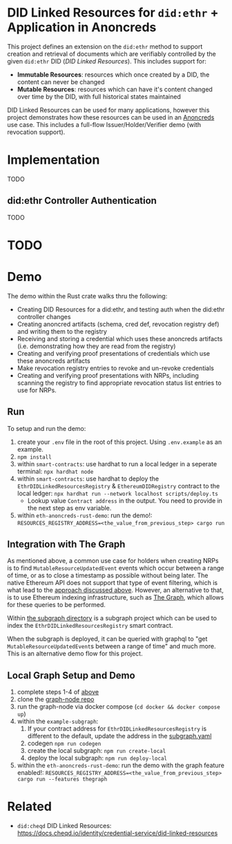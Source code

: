 # DID Linked Resources for `did:ethr` + Application in Anoncreds
This project defines an extension on the `did:ethr` method to support creation and retrieval of documents which are verifiably controlled by the given `did:ethr` DID (_DID Linked Resources_). This includes support for:
* **Immutable Resources**: resources which once created by a DID, the content can never be changed
* **Mutable Resources**: resources which can have it's content changed over time by the DID, with full historical states maintained

DID Linked Resources can be used for many applications, however this project demonstrates how these resources can be used in an [Anoncreds](https://hyperledger.github.io/anoncreds-spec/) use case. This includes a full-flow Issuer/Holder/Verifier demo (with revocation support).

# Implementation
TODO

## did:ethr Controller Authentication
TODO

# TODO

# Demo
The demo within the Rust crate walks thru the following:
* Creating DID Resources for a did:ethr, and testing auth when the did:ethr controller changes
* Creating anoncred artifacts (schema, cred def, revocation registry def) and writing them to the registry
* Receiving and storing a credential which uses these anoncreds artifacts (i.e. demonstrating how they are read from the registry)
* Creating and verifying proof presentations of credentials which use these anoncreds artifacts
* Make revocation registry entries to revoke and un-revoke credentials
* Creating and verifying proof presentations with NRPs, including scanning the registry to find appropriate revocation status list entries to use for NRPs.

## Run

To setup and run the demo:
1. create your `.env` file in the root of this project. Using `.env.example` as an example.
2. `npm install`
3. within `smart-contracts`: use hardhat to run a local ledger in a seperate terminal: `npx hardhat node`
4. within `smart-contracts`: use hardhat to deploy the `EthrDIDLinkedResourcesRegistry` & `EthereumDIDRegistry` contract to the local ledger: `npx hardhat run --network localhost scripts/deploy.ts`
   - Lookup value `Contract address` in the output. You need to provide in the next step as env variable.
5. within `eth-anoncreds-rust-demo`: run the demo!: `RESOURCES_REGISTRY_ADDRESS=<the_value_from_previous_step> cargo run`

## Integration with The Graph
As mentioned above, a common use case for holders when creating NRPs is to find `MutableResourceUpdatedEvent` events which occur between a range of time, or as to close a timestamp as possible without being later. The native Ethereum API does not support that type of event filtering, which is what lead to the [approach discussed above](#approach). However, an alternative to that, is to use Ethereum indexing infrastructure, such as [The Graph](https://thegraph.com/), which allows for these queries to be performed.

Within [the subgraph directory](./example-subgraph/) is a subgraph project which can be used to index the `EthrDIDLinkedResourcesRegistry` smart contract.

When the subgraph is deployed, it can be queried with graphql to "get `MutableResourceUpdatedEvent`s between a range of time" and much more. This is an alternative demo flow for this project.

## Local Graph Setup and Demo
1. complete steps 1-4 of [above](#run)
2. clone the [graph-node repo](https://github.com/graphprotocol/graph-node)
3. run the graph-node via docker compose (`cd docker && docker compose up`)
4. within the `example-subgraph`: 
    1. If your contract address for `EthrDIDLinkedResourcesRegistry` is different to the default, update the address in the [subgraph.yaml](./example-subgraph/subgraph.yaml)
    2. codegen `npm run codegen`
    3. create the local subgraph: `npm run create-local`
    4. deploy the local subgraph: `npm run deploy-local`
5. within the `eth-anoncreds-rust-demo`: run the demo with the graph feature enabled!: `RESOURCES_REGISTRY_ADDRESS=<the_value_from_previous_step> cargo run --features thegraph`


# Related
* `did:cheqd` DID Linked Resources: https://docs.cheqd.io/identity/credential-service/did-linked-resources